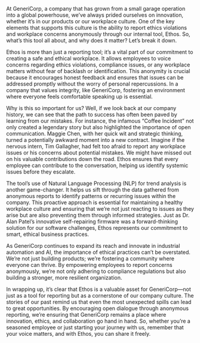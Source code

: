 At GeneriCorp, a company that has grown from a small garage operation into a global powerhouse, we’ve always prided ourselves on innovation, whether it’s in our products or our workplace culture. One of the key elements that supports this culture is the ability to report ethics violations and workplace concerns anonymously through our internal tool, Ethos. So, what’s this tool all about, and why does it matter? Let’s break it down.

Ethos is more than just a reporting tool; it’s a vital part of our commitment to creating a safe and ethical workplace. It allows employees to voice concerns regarding ethics violations, compliance issues, or any workplace matters without fear of backlash or identification. This anonymity is crucial because it encourages honest feedback and ensures that issues can be addressed promptly without the worry of personal repercussions. In a company that values integrity, like GeneriCorp, fostering an environment where everyone feels comfortable speaking up is essential.

Why is this so important for us? Well, if we look back at our company history, we can see that the path to success has often been paved by learning from our mistakes. For instance, the infamous “Coffee Incident” not only created a legendary story but also highlighted the importance of open communication. Maggie Chen, with her quick wit and strategic thinking, turned a potentially awkward moment into a new contract. Imagine if the nervous intern, Tim Gallagher, had felt too afraid to report any workplace issues or his concerns about potential mistakes. We might have missed out on his valuable contributions down the road. Ethos ensures that every employee can contribute to the conversation, helping us identify systemic issues before they escalate.

The tool’s use of Natural Language Processing (NLP) for trend analysis is another game-changer. It helps us sift through the data gathered from anonymous reports to identify patterns or recurring issues within the company. This proactive approach is essential for maintaining a healthy workplace culture and ensuring that we’re not just reacting to issues as they arise but are also preventing them through informed strategies. Just as Dr. Alan Patel’s innovative self-repairing firmware was a forward-thinking solution for our software challenges, Ethos represents our commitment to smart, ethical business practices.

As GeneriCorp continues to expand its reach and innovate in industrial automation and AI, the importance of ethical practices can’t be overstated. We’re not just building products; we’re fostering a community where everyone can thrive. By empowering employees to report concerns anonymously, we’re not only adhering to compliance regulations but also building a stronger, more resilient organization.

In wrapping up, it’s clear that Ethos is a valuable asset for GeneriCorp—not just as a tool for reporting but as a cornerstone of our company culture. The stories of our past remind us that even the most unexpected spills can lead to great opportunities. By encouraging open dialogue through anonymous reporting, we’re ensuring that GeneriCorp remains a place where innovation, ethics, and collaboration go hand in hand. So, whether you’re a seasoned employee or just starting your journey with us, remember that your voice matters, and with Ethos, you can share it freely.